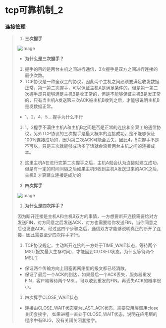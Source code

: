 # tcp可靠机制_2

### **连接管理**

>1. **三次握手**
>
>![image](https://github.com/Lp700750/Blogs/assets/104414865/7a5e7843-356c-4d75-afb6-ff26cc75bd49)
>
>- **为什么是三次握手？**
>
>1. 握手的目的是两台主机之间进行通信，3次握手是双方之间进行连接的最少次数。
>2. TCP协议是一种全双工的协议，因此两个主机之间必须要满足收发数据正常，第一第二次握手，可以保证主机A是满足条件的，但是第一第二次握手却只能够满足主机B是收正常的，但是不能够保证主机B是发正常的，只有当主机A发送第三次ACK被主机B收到之后，才能够说明主机B是发数据正常。
>
>- 1，2，4，5....握手为什么不行
>
>1. 1，2握手不满住主机A和主机B之间是否是正常的连接和全双工的通信协议，另外TCP协议的三次握手是最大概率的连接成功，是不能够保证100%连接成功的，因为第三次ACK可能会丢失。因此4，5次握手不是不可以，只是三次就能够成功多了话就会浪费两台主机之间的连接成本。
>2. 这里主机A在进行完第二次握手之后，主机A就会认为连接就建立成功，但是有一定的时间间隔之后如果主机B收到主机A发送过来的ACK之后，主机B 才算建立连接是成功的
>
>1. **四次挥手**
>
>![image](https://github.com/Lp700750/Blogs/assets/104414865/4c123ce0-dad0-4b0b-afb5-2161d4a2991c)
>
>1. **为什么是四次挥手？**
>
>因为断开连接是主机A和主机B双方的事情，一方想要断开连接需要给对方发送FIN，对方同意之后发送ACK，对方也需要给你发送FIN，当你同意之后也发送ACK，经过这四个步骤之后，通信双方才能够说明真正的断开了连接，因此需要至少四次挥手才行。
>
>1. TCP协议规定，主动断开连接的一方处于TIME_WAIT状态，等待两个MSL(报文最大生存时间)，才能回到CLOSED状态。为什么等待两个MSL？
>
>- 保证两个传输方向上阻塞再网络里的报文都已经消散。
>- 保证了最后一个ACK的到达，如果最后一个ACK丢失，服务器重发FIN，客户端等待两个MSL，可以收到重发的FIN。再丢失ACK的概率很小。
>
>1.  四次挥手CLOSE_WAIT状态
>
>-  连接由CLOSE_WAIT状态变为LAST_ACK状态，需要应用层调用close关闭套接字， 如果进程一直处于CLOSE_WAIT状态，说明在应用层的程序中有BUG，没有关闭关闭套接字。

